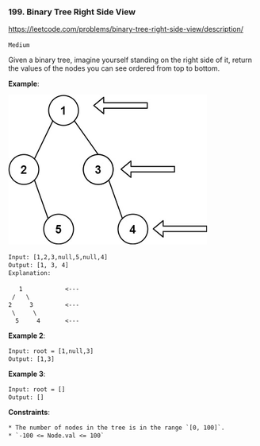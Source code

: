 ### 199. Binary Tree Right Side View

https://leetcode.com/problems/binary-tree-right-side-view/description/

`Medium`

Given a binary tree, imagine yourself standing on the right side of it, return the values of the nodes you can see ordered from top to bottom.

**Example**:

![ex1](ex1.jpg)

```
Input: [1,2,3,null,5,null,4]
Output: [1, 3, 4]
Explanation:

   1            <---
 /   \
2     3         <---
 \     \
  5     4       <---
```

**Example 2**:
```
Input: root = [1,null,3]
Output: [1,3]
```

**Example 3**:
```
Input: root = []
Output: []
```

**Constraints**:
```
* The number of nodes in the tree is in the range `[0, 100]`.
* `-100 <= Node.val <= 100`
```